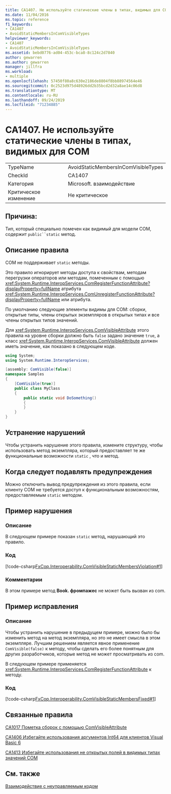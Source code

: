 ```yaml
---
title: CA1407. Не используйте статические члены в типах, видимых для COM
ms.date: 11/04/2016
ms.topic: reference
f1_keywords:
- CA1407
- AvoidStaticMembersInComVisibleTypes
helpviewer_keywords:
- CA1407
- AvoidStaticMembersInComVisibleTypes
ms.assetid: bebd0776-ad04-453c-bca8-8c124c2d7840
author: gewarren
ms.author: gewarren
manager: jillfra
ms.workload:
- multiple
ms.openlocfilehash: 57450f80a8c630e2186de8804f8bb88974564e46
ms.sourcegitcommit: 0c2523d975d48926dd2b35bcd2d32a8ae14c06d8
ms.translationtype: MT
ms.contentlocale: ru-RU
ms.lasthandoff: 09/24/2019
ms.locfileid: "71234885"
---
```

# <a name="ca1407-avoid-static-members-in-com-visible-types"></a>CA1407. Не используйте статические члены в типах, видимых для COM

|||
|-|-|
|TypeName|AvoidStaticMembersInComVisibleTypes|
|CheckId|CA1407|
|Категория|Microsoft. взаимодействие|
|Критическое изменение|Не критическое|

## <a name="cause"></a>Причина:
Тип, который специально помечен как видимый для модели COM, содержит `public``static` метод.

## <a name="rule-description"></a>Описание правила
COM не поддерживает `static` методы.

Это правило игнорирует методы доступа к свойствам, методам перегрузки операторов или методам, помеченным с помощью <xref:System.Runtime.InteropServices.ComRegisterFunctionAttribute?displayProperty=fullName> атрибута <xref:System.Runtime.InteropServices.ComUnregisterFunctionAttribute?displayProperty=fullName> или атрибута.

По умолчанию следующие элементы видимы для COM: сборки, открытые типы, члены открытых экземпляров в открытых типах и все члены открытых типов значений.

Для <xref:System.Runtime.InteropServices.ComVisibleAttribute> этого правила на уровне сборки должно быть `false` задано значение `true`, а класс <xref:System.Runtime.InteropServices.ComVisibleAttribute> должен иметь значение, как показано в следующем коде.

```csharp
using System;
using System.Runtime.InteropServices;

[assembly: ComVisible(false)]
namespace Samples
{
    [ComVisible(true)]
    public class MyClass
    {
        public static void DoSomething()
        {
        }
    }
}
```

## <a name="how-to-fix-violations"></a>Устранение нарушений
Чтобы устранить нарушение этого правила, измените структуру, чтобы использовать метод экземпляра, который предоставляет те же функциональные возможности `static` , что и метод.

## <a name="when-to-suppress-warnings"></a>Когда следует подавлять предупреждения
Можно отключить вывод предупреждения из этого правила, если клиенту COM не требуется доступ к функциональным возможностям, предоставляемым `static` методом.

## <a name="example-violation"></a>Пример нарушения

### <a name="description"></a>Описание
В следующем примере показан `static` метод, нарушающий это правило.

### <a name="code"></a>Код
[!code-csharp[FxCop.Interoperability.ComVisibleStaticMembersViolation#1](../code-quality/codesnippet/CSharp/ca1407-avoid-static-members-in-com-visible-types_1.cs)]

### <a name="comments"></a>Комментарии
В этом примере метод **Book. фромпажес** не может быть вызван из com.

## <a name="example-fix"></a>Пример исправления

### <a name="description"></a>Описание
Чтобы устранить нарушение в предыдущем примере, можно было бы изменить метод на метод экземпляра, но это не имеет смысла в этом экземпляре. Лучшим решением является явное применение `ComVisible(false)` к методу, чтобы сделать его более понятным для других разработчиков, которые метод не может просматривать из com.

В следующем примере применяется <xref:System.Runtime.InteropServices.ComRegisterFunctionAttribute> к методу.

### <a name="code"></a>Код
[!code-csharp[FxCop.Interoperability.ComVisibleStaticMembersFixed#1](../code-quality/codesnippet/CSharp/ca1407-avoid-static-members-in-com-visible-types_2.cs)]

## <a name="related-rules"></a>Связанные правила
[CA1017 Пометка сборок с помощью ComVisibleAttribute](../code-quality/ca1017-mark-assemblies-with-comvisibleattribute.md)

[CA1406 Избегайте использования аргументов Int64 для клиентов Visual Basic 6](../code-quality/ca1406-avoid-int64-arguments-for-visual-basic-6-clients.md)

[CA1413 Избегайте использования не открытых полей в видимых типах значений COM](../code-quality/ca1413-avoid-non-public-fields-in-com-visible-value-types.md)

## <a name="see-also"></a>См. также
[Взаимодействие с неуправляемым кодом](/dotnet/framework/interop/index)
